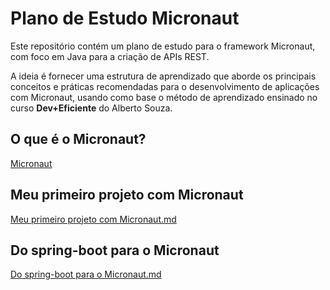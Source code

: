 # Plano de Estudo Micronaut

Este repositório contém um plano de estudo para o framework Micronaut, com foco em Java para a criação de APIs REST.

A ideia é fornecer uma estrutura de aprendizado que aborde os principais conceitos e práticas recomendadas para o desenvolvimento de aplicações com Micronaut, usando como base o método de aprendizado ensinado no curso **Dev+Eficiente** do Alberto Souza.

## O que é o Micronaut?

[Micronaut](Oque_é_o_Micronaut.md)

##  Meu primeiro projeto com Micronaut
[Meu primeiro projeto com Micronaut.md](meu_primeiro_app_micronaut.md)


## Do spring-boot para o Micronaut
[Do spring-boot para o Micronaut.md](spring_boot_to_micronaut.md)
